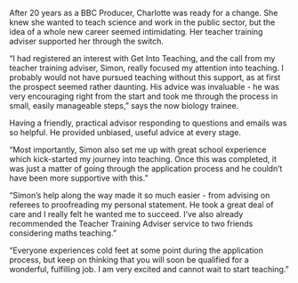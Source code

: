 After 20 years as a BBC Producer, Charlotte was ready for a change. She knew she wanted to teach science and work in the public sector, but the idea of a whole new career seemed intimidating. Her teacher training adviser supported her through the switch.

“I had registered an interest with Get Into Teaching, and the call from my teacher training adviser, Simon, really focused my attention into teaching. I probably would not have pursued teaching without this support, as at first the prospect seemed rather daunting.  His advice was invaluable - he was very encouraging right from the start and took me through the process in small, easily manageable steps,” says the now biology trainee.

Having a friendly, practical advisor responding to questions and emails was so helpful.  He provided unbiased, useful advice at every stage.

“Most importantly, Simon also set me up with great school experience which kick-started my journey into teaching. Once this was completed, it was just a matter of going through the application process and he couldn’t have been more supportive with this.”

“Simon’s help along the way made it so much easier - from advising on referees to proofreading my personal statement. He took a great deal of care and I really felt he wanted me to succeed. I’ve also already recommended the Teacher Training Adviser service to two friends considering maths teaching.”

“Everyone experiences cold feet at some point during the application process, but keep on thinking that you will soon be qualified for a wonderful, fulfilling job. I am very excited and cannot wait to start teaching.”